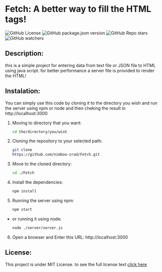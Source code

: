 # Fetch: A better way to fill the HTML tags!
![GitHub License](https://img.shields.io/github/license/Nimboo-zrad/Fetch)
![GitHub package.json version](https://img.shields.io/github/package-json/v/Nimboo-zrad/Fetch)
![GitHub Repo stars](https://img.shields.io/github/stars/nimboo-zrad/Fetch)
![GitHub watchers](https://img.shields.io/github/watchers/nimboo-zrad/Fetch)


## Description: 
this is a simple project for entering data from text file or JSON file to HTML using java script.
for better performance a server file is provided to render  the HTML!

## Instalation: 
You can simply use this code by cloning it to the directory you wish and run the server using npm or node and then cheking the result in http://localhost:3000

1. Moving to directory that you want:

   ```bash
   cd the/directory/you/wish
   ```

2. Cloning the repository to your selected path:

    ```bash
   git clone
   https://github.com/nimboo-zrad/Fetch.git
   ```

3. Move to the cloned directory:

   ```bash
   cd ./Fetch
   ```

4. Install the dependencies: 

   ```bash
   npm install
   ```

5. Running the server using npm:

   ```bash
   npm start
   ```

- or running it using node:
    ```bash
    node ./server/server.js
    ```

6. Open a browser and Enter this URL:
http://localhost:3000

## License:
This project is under MIT License. to see the full license text [click here](LICENSE)



 


